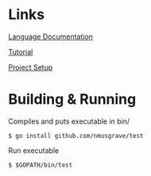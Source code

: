 # Links

[Language Documentation](https://golang.org/doc/effective_go.html)

[Tutorial](https://tour.golang.org/welcome/1)

[Project Setup](https://golang.org/doc/code.html)

# Building & Running

Compiles and puts executable in bin/

```
$ go install github.com/nmusgrave/test
```

Run executable

```
$ $GOPATH/bin/test
```
